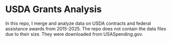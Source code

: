 # USDA Grants Analysis

In this repo, I merge and analyze data on USDA contracts and federal assistance awards from 2015-2025. The repo does not contain the data files due to their size. They were downloaded from USASpending.gov.
 
